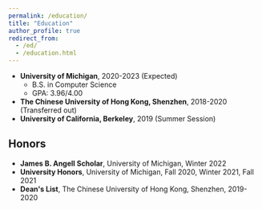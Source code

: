 ```yaml
---
permalink: /education/
title: "Education"
author_profile: true
redirect_from:
  - /ed/
  - /education.html
---
```


* **University of Michigan**, 2020-2023 (Expected)
  * B.S. in Computer Science
  * GPA: 3.96/4.00
* **The Chinese University of Hong Kong, Shenzhen**, 2018-2020 (Transferred out)
* **University of California, Berkeley**, 2019 (Summer Session)

## Honors
* **James B. Angell Scholar**, University of Michigan, Winter 2022
* **University Honors**, University of Michigan, Fall 2020, Winter 2021, Fall 2021
* **Dean's List**, The Chinese University of Hong Kong, Shenzhen, 2019-2020